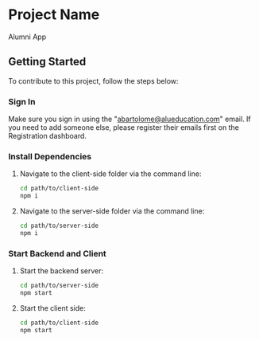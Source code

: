# Project Name

Alumni App

## Getting Started

To contribute to this project, follow the steps below:

### Sign In

Make sure you sign in using the "abartolome@alueducation.com" email. If you need to add someone else, please register their emails first on the Registration dashboard.

### Install Dependencies

1. Navigate to the client-side folder via the command line:
    ```bash
    cd path/to/client-side
    npm i
    ```

2. Navigate to the server-side folder via the command line:
    ```bash
    cd path/to/server-side
    npm i
    ```

### Start Backend and Client

1. Start the backend server:
    ```bash
    cd path/to/server-side
    npm start
    ```

2. Start the client side:
    ```bash
    cd path/to/client-side
    npm start
    ```

